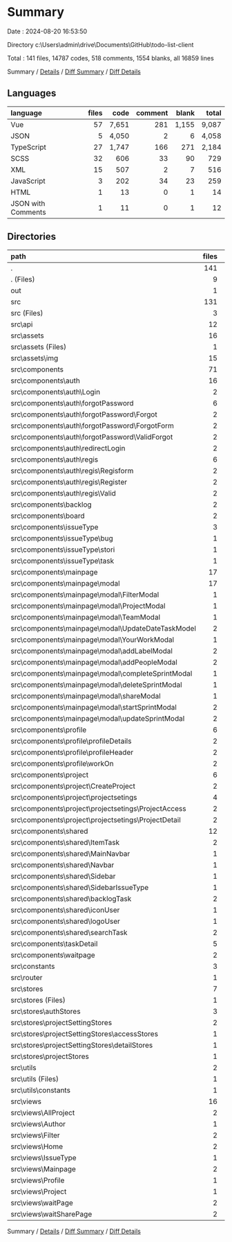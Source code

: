 # Summary

Date : 2024-08-20 16:53:50

Directory c:\\Users\\admin\\drive\\Documents\\GitHub\\todo-list-client

Total : 141 files,  14787 codes, 518 comments, 1554 blanks, all 16859 lines

Summary / [Details](details.md) / [Diff Summary](diff.md) / [Diff Details](diff-details.md)

## Languages
| language | files | code | comment | blank | total |
| :--- | ---: | ---: | ---: | ---: | ---: |
| Vue | 57 | 7,651 | 281 | 1,155 | 9,087 |
| JSON | 5 | 4,050 | 2 | 6 | 4,058 |
| TypeScript | 27 | 1,747 | 166 | 271 | 2,184 |
| SCSS | 32 | 606 | 33 | 90 | 729 |
| XML | 15 | 507 | 2 | 7 | 516 |
| JavaScript | 3 | 202 | 34 | 23 | 259 |
| HTML | 1 | 13 | 0 | 1 | 14 |
| JSON with Comments | 1 | 11 | 0 | 1 | 12 |

## Directories
| path | files | code | comment | blank | total |
| :--- | ---: | ---: | ---: | ---: | ---: |
| . | 141 | 14,787 | 518 | 1,554 | 16,859 |
| . (Files) | 9 | 3,290 | 4 | 14 | 3,308 |
| out | 1 | 830 | 0 | 0 | 830 |
| src | 131 | 10,667 | 514 | 1,540 | 12,721 |
| src (Files) | 3 | 20 | 2 | 7 | 29 |
| src\\api | 12 | 1,321 | 100 | 211 | 1,632 |
| src\\assets | 16 | 512 | 4 | 9 | 525 |
| src\\assets (Files) | 1 | 5 | 2 | 2 | 9 |
| src\\assets\\img | 15 | 507 | 2 | 7 | 516 |
| src\\components | 71 | 6,748 | 261 | 1,045 | 8,054 |
| src\\components\\auth | 16 | 1,035 | 29 | 165 | 1,229 |
| src\\components\\auth\\Login | 2 | 147 | 5 | 22 | 174 |
| src\\components\\auth\\forgotPassword | 6 | 415 | 15 | 68 | 498 |
| src\\components\\auth\\forgotPassword\\Forgot | 2 | 102 | 3 | 18 | 123 |
| src\\components\\auth\\forgotPassword\\ForgotForm | 2 | 162 | 5 | 29 | 196 |
| src\\components\\auth\\forgotPassword\\ValidForgot | 2 | 151 | 7 | 21 | 179 |
| src\\components\\auth\\redirectLogin | 2 | 58 | 0 | 16 | 74 |
| src\\components\\auth\\regis | 6 | 415 | 9 | 59 | 483 |
| src\\components\\auth\\regis\\Regisform | 2 | 158 | 4 | 20 | 182 |
| src\\components\\auth\\regis\\Register | 2 | 109 | 2 | 23 | 134 |
| src\\components\\auth\\regis\\Valid | 2 | 148 | 3 | 16 | 167 |
| src\\components\\backlog | 2 | 489 | 29 | 108 | 626 |
| src\\components\\board | 2 | 444 | 21 | 50 | 515 |
| src\\components\\issueType | 3 | 577 | 33 | 51 | 661 |
| src\\components\\issueType\\bug | 1 | 189 | 11 | 17 | 217 |
| src\\components\\issueType\\stori | 1 | 194 | 11 | 17 | 222 |
| src\\components\\issueType\\task | 1 | 194 | 11 | 17 | 222 |
| src\\components\\mainpage | 17 | 1,122 | 64 | 239 | 1,425 |
| src\\components\\mainpage\\modal | 17 | 1,122 | 64 | 239 | 1,425 |
| src\\components\\mainpage\\modal\\FilterModal | 1 | 36 | 2 | 8 | 46 |
| src\\components\\mainpage\\modal\\ProjectModal | 1 | 69 | 22 | 13 | 104 |
| src\\components\\mainpage\\modal\\TeamModal | 1 | 33 | 3 | 10 | 46 |
| src\\components\\mainpage\\modal\\UpdateDateTaskModel | 2 | 128 | 3 | 21 | 152 |
| src\\components\\mainpage\\modal\\YourWorkModal | 1 | 113 | 12 | 21 | 146 |
| src\\components\\mainpage\\modal\\addLabelModal | 2 | 72 | 0 | 16 | 88 |
| src\\components\\mainpage\\modal\\addPeopleModal | 2 | 96 | 0 | 14 | 110 |
| src\\components\\mainpage\\modal\\completeSprintModal | 1 | 65 | 5 | 18 | 88 |
| src\\components\\mainpage\\modal\\deleteSprintModal | 1 | 79 | 3 | 30 | 112 |
| src\\components\\mainpage\\modal\\shareModal | 1 | 103 | 2 | 16 | 121 |
| src\\components\\mainpage\\modal\\startSprintModal | 2 | 166 | 6 | 36 | 208 |
| src\\components\\mainpage\\modal\\updateSprintModal | 2 | 162 | 6 | 36 | 204 |
| src\\components\\profile | 6 | 290 | 2 | 29 | 321 |
| src\\components\\profile\\profileDetails | 2 | 200 | 2 | 18 | 220 |
| src\\components\\profile\\profileHeader | 2 | 43 | 0 | 4 | 47 |
| src\\components\\profile\\workOn | 2 | 47 | 0 | 7 | 54 |
| src\\components\\project | 6 | 563 | 30 | 51 | 644 |
| src\\components\\project\\CreateProject | 2 | 107 | 24 | 20 | 151 |
| src\\components\\project\\projectsetings | 4 | 456 | 6 | 31 | 493 |
| src\\components\\project\\projectsetings\\ProjectAccess | 2 | 276 | 4 | 21 | 301 |
| src\\components\\project\\projectsetings\\ProjectDetail | 2 | 180 | 2 | 10 | 192 |
| src\\components\\shared | 12 | 1,101 | 28 | 199 | 1,328 |
| src\\components\\shared\\ItemTask | 2 | 198 | 1 | 20 | 219 |
| src\\components\\shared\\MainNavbar | 1 | 120 | 2 | 16 | 138 |
| src\\components\\shared\\Navbar | 1 | 41 | 0 | 9 | 50 |
| src\\components\\shared\\Sidebar | 1 | 168 | 6 | 34 | 208 |
| src\\components\\shared\\SidebarIssueType | 1 | 124 | 6 | 36 | 166 |
| src\\components\\shared\\backlogTask | 2 | 337 | 12 | 57 | 406 |
| src\\components\\shared\\iconUser | 1 | 8 | 0 | 4 | 12 |
| src\\components\\shared\\logoUser | 1 | 23 | 0 | 4 | 27 |
| src\\components\\shared\\searchTask | 2 | 82 | 1 | 19 | 102 |
| src\\components\\taskDetail | 5 | 891 | 19 | 128 | 1,038 |
| src\\components\\waitpage | 2 | 236 | 6 | 25 | 267 |
| src\\constants | 3 | 70 | 53 | 8 | 131 |
| src\\router | 1 | 173 | 33 | 19 | 225 |
| src\\stores | 7 | 279 | 10 | 36 | 325 |
| src\\stores (Files) | 1 | 3 | 0 | 3 | 6 |
| src\\stores\\authStores | 3 | 150 | 4 | 18 | 172 |
| src\\stores\\projectSettingStores | 2 | 46 | 2 | 4 | 52 |
| src\\stores\\projectSettingStores\\accessStores | 1 | 23 | 1 | 2 | 26 |
| src\\stores\\projectSettingStores\\detailStores | 1 | 23 | 1 | 2 | 26 |
| src\\stores\\projectStores | 1 | 80 | 4 | 11 | 95 |
| src\\utils | 2 | 43 | 0 | 8 | 51 |
| src\\utils (Files) | 1 | 13 | 0 | 4 | 17 |
| src\\utils\\constants | 1 | 30 | 0 | 4 | 34 |
| src\\views | 16 | 1,501 | 51 | 197 | 1,749 |
| src\\views\\AllProject | 2 | 240 | 4 | 32 | 276 |
| src\\views\\Author | 1 | 6 | 0 | 2 | 8 |
| src\\views\\Filter | 2 | 485 | 10 | 55 | 550 |
| src\\views\\Home | 2 | 164 | 7 | 27 | 198 |
| src\\views\\IssueType | 1 | 18 | 2 | 3 | 23 |
| src\\views\\Mainpage | 2 | 33 | 0 | 8 | 41 |
| src\\views\\Profile | 1 | 71 | 16 | 13 | 100 |
| src\\views\\Project | 1 | 21 | 0 | 7 | 28 |
| src\\views\\waitPage | 2 | 226 | 6 | 25 | 257 |
| src\\views\\waitSharePage | 2 | 237 | 6 | 25 | 268 |

Summary / [Details](details.md) / [Diff Summary](diff.md) / [Diff Details](diff-details.md)